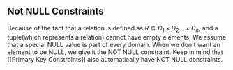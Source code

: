## Not NULL Constraints
Because of the fact that a relation is defined as $R \subseteq D_1 \times D_2 ... \times D_n$, and a tuple(which represents a relation) cannot have empty elements, We assume that a special NULL value is part of every domain. When we don't want an element to be NULL, we give it the NOT NULL constraint. Keep in mind that [[Primary Key Constraints]] also automatically have NOT NULL constraints.